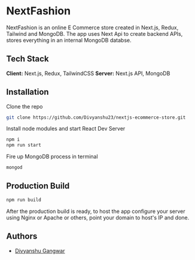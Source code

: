 # NextFashion

NextFashion is an online E Commerce store created in Next.js, Redux, Tailwind and MongoDB.
The app uses Next Api to create backend APIs, stores everything in an internal MongoDB databse.



## Tech Stack

**Client:** Next.js, Redux, TailwindCSS
**Server:** Next.js API, MongoDB


## Installation

Clone the repo

```bash
git clone https://github.com/Divyanshu23/nextjs-ecommerce-store.git
```

Install node modules and start React Dev Server

```bash
npm i
npm run start
```

Fire up MongoDB process in terminal

```bash
mongod
```

## Production Build

```bash
npm run build
```
After the production build is ready, to host the app configure your server using Nginx or Apache or others, point your domain to host's IP and done.


## Authors
- [Divyanshu Gangwar](https://www.github.com/Divyanshu23)
